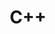 ---
layout: list
type: tag
title: C++
slug: cpp
categories: language
menu: true
description: >
   Posts related to java
---